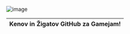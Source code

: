 ![image](https://github.com/user-attachments/assets/4538c2cb-b12f-4782-ae89-5a5a72d061f4)


| Kenov in Žigatov GitHub za Gamejam! |
|-------------------------------------|
